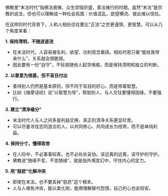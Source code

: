 佛教里“末法时代”指佛法衰微、众生烦恼炽盛、善法难行的时期。虽然“末法”是宗教的说法，但也可以理解成一种社会氛围：价值混乱、欲望横流、彼此难以信任。

在这样的时代背景下，人和人相处往往要比“正法”之世更谨慎、更智慧。可以从几个角度来看：

**1. 保持清明，不随波逐流**

- 在末法时代，人容易被名利、欲望、功利观念裹挟。相处时若只看“能给我带来什么”，关系就会很脆弱。
- 因此要有一份“自守”，不轻易随他人起贪嗔痴，而是保持清明和独立的判断。

**2. 以善意为根基，但不盲目付出**

- 善待别人仍然是基本原则，但不同于盲目的好心，而是带着智慧。
- 比如《维摩诘经》说“以智慧为导”，帮助别人、与人交往要懂得因缘，不要强行。

**3. 建立“清净缘分”**

- 末法时代人与人之间多是利益交换，真正的清净关系更显珍贵。
- 可以尽量寻找志同道合的人，以共同修心、共同成长为纽带，而不是单纯利益。

**4. 保持分寸，懂得取舍**

- 在人际中，不必事事较真，也不必处处妥协。该远离的远离，该守护的守护。
- 佛教说“随缘不变，不变随缘”，就是指外境变幻中，守住内心的定力。

**5. 用“慈悲”化解冲突**

- 即使在末法，也不要丢掉“慈悲”这个根本。
- 人与人难免冲突，能以柔化刚，能用理解替代怨恨，自己的心也会轻安。